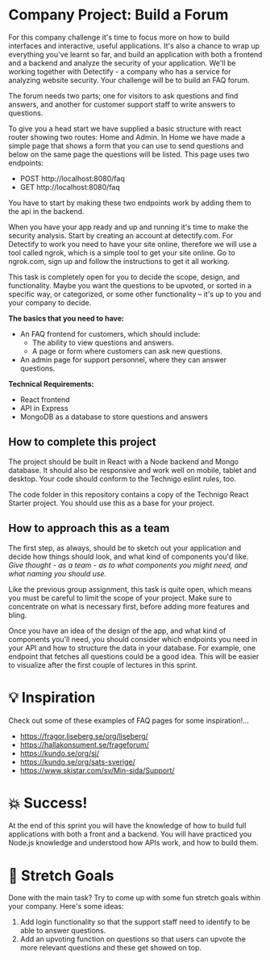 # Company Project: Build a Forum

For this company challenge it's time to focus more on how to build interfaces and interactive, useful applications. It's also a chance to wrap up everything you've learnt so far, and build an application with both a frontend and a backend and analyze the security of your application. We'll be working together with Detectify - a company who has a service for analyzing website security. Your challenge will be to build an FAQ forum.

The forum needs two parts; one for visitors to ask questions and find answers, and another for customer support staff to write answers to questions.

To give you a head start we have supplied a basic structure with react router showing two routes: Home and Admin. In Home we have made a simple page that shows a form that you can use to send questions and below on the same page the questions will be listed. This page uses two endpoints:

* POST http://localhost:8080/faq
* GET http://localhost:8080/faq

You have to start by making these two endpoints work by adding them to the api in the backend.

When you have your app ready and up and running it's time to make the security analysis. Start by creating an account at detectify.com. For Detectify to work you need to have your site online, therefore we will use a tool called ngrok, which is a simple tool to get your site online. Go to ngrok.com, sign up and follow the instructions to get it all working. 

This task is completely open for you to decide the scope, design, and functionality. Maybe you want the questions to be upvoted, or sorted in a specific way, or categorized, or some other functionality – it's up to you and your company to decide.

**The basics that you need to have:**

* An FAQ frontend for customers, which should include:
  * The ability to view questions and answers.
  * A page or form where customers can ask new questions.
* An admin page for support personnel, where they can answer questions.

**Technical Requirements:**

* React frontend
* API in Express
* MongoDB as a database to store questions and answers

## How to complete this project

The project should be built in React with a Node backend and Mongo database. It should also be responsive and work well on mobile, tablet and desktop. Your code should conform to the Technigo eslint rules, too.

The code folder in this repository contains a copy of the Technigo React Starter project. You should use this as a base for your project.

## How to approach this as a team

The first step, as always, should be to sketch out your application and decide how things should look, and what kind of components you'd like. *Give thought - as a team - as to what components you might need, and what naming you should use.*

Like the previous group assignment, this task is quite open, which means you must be careful to limit the scope of your project. Make sure to concentrate on what is necessary first, before adding more features and bling.

Once you have an idea of the design of the app, and what kind of components you'll need, you should consider which endpoints you need in your API and how to structure the data in your database. For example, one endpoint that fetches all questions could be a good idea. This will be easier to visualize after the first couple of lectures in this sprint.

# :bulb: Inspiration

Check out some of these examples of FAQ pages for some inspiration!...

* https://fragor.liseberg.se/org/liseberg/
* https://hallakonsument.se/frageforum/
* https://kundo.se/org/sj/
* https://kundo.se/org/sats-sverige/
* https://www.skistar.com/sv/Min-sida/Support/

# :boom: Success!

At the end of this sprint you will have the knowledge of how to build full applications with both a front and a backend. You will have practiced you Node.js knowledge and understood how APIs work, and how to build them.

# :runner: Stretch Goals

Done with the main task? Try to come up with some fun stretch goals within your company. Here's some ideas:

1. Add login functionality so that the support staff need to identify to be able to answer questions.
1. Add an upvoting function on questions so that users can upvote the more relevant questions and these get showed on top.

